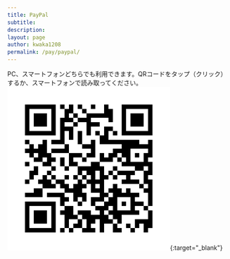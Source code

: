 ```yaml
---
title: PayPal
subtitle: 
description: 
layout: page
author: kwaka1208
permalink: /pay/paypal/
---
```

PC、スマートフォンどちらでも利用できます。QRコードをタップ（クリック）するか、スマートフォンで読み取ってください。
[![PayPal](/assets/images/payment/qr_paypal.png)](https://paypal.me/kwaka1208?locale.x=ja_JP){:target="_blank"}
